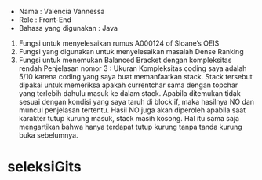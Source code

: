 - Nama : Valencia Vannessa
- Role : Front-End
- Bahasa yang digunakan : Java


1. Fungsi untuk menyelesaikan rumus A000124 of Sloane’s OEIS
2. Fungsi yang digunakan untuk menyelesaikan masalah Dense Ranking
3. Fungsi untuk menemukan Balanced Bracket dengan kompleksitas rendah
Penjelasan nomor 3 :
Ukuran Kompleksitas coding saya adalah 5/10 karena coding yang saya buat memanfaatkan stack.
Stack tersebut dipakai untuk memeriksa apakah currentchar sama dengan topchar yang terlebih dahulu masuk ke dalam stack.
Apabila ditemukan tidak sesuai dengan kondisi yang saya taruh di block if, maka hasilnya NO dan muncul penjelasan tertentu.
Hasil NO juga akan diperoleh apabila saat karakter tutup kurung masuk, stack masih kosong. Hal itu sama saja mengartikan bahwa hanya terdapat tutup kurung tanpa tanda kurung buka sebelumnya.


# seleksiGits
